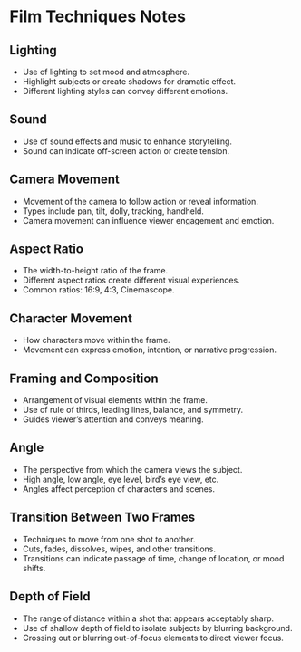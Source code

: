 # Film Techniques Notes

## Lighting
- Use of lighting to set mood and atmosphere.
- Highlight subjects or create shadows for dramatic effect.
- Different lighting styles can convey different emotions.

## Sound
- Use of sound effects and music to enhance storytelling.
- Sound can indicate off-screen action or create tension.

## Camera Movement
- Movement of the camera to follow action or reveal information.
- Types include pan, tilt, dolly, tracking, handheld.
- Camera movement can influence viewer engagement and emotion.

## Aspect Ratio
- The width-to-height ratio of the frame.
- Different aspect ratios create different visual experiences.
- Common ratios: 16:9, 4:3, Cinemascope.

## Character Movement
- How characters move within the frame.
- Movement can express emotion, intention, or narrative progression.

## Framing and Composition
- Arrangement of visual elements within the frame.
- Use of rule of thirds, leading lines, balance, and symmetry.
- Guides viewer’s attention and conveys meaning.

## Angle
- The perspective from which the camera views the subject.
- High angle, low angle, eye level, bird’s eye view, etc.
- Angles affect perception of characters and scenes.

## Transition Between Two Frames
- Techniques to move from one shot to another.
- Cuts, fades, dissolves, wipes, and other transitions.
- Transitions can indicate passage of time, change of location, or mood shifts.

## Depth of Field
- The range of distance within a shot that appears acceptably sharp.
- Use of shallow depth of field to isolate subjects by blurring background.
- Crossing out or blurring out-of-focus elements to direct viewer focus.
